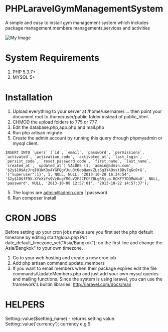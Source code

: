 PHPLaravelGymManagementSystem
=============================

A simple and easy to install gym management system which includes package management,members managements,services and activities

![My Image](https://raw.github.com/johndavedecano/PHPLaravelGymManagementSystem/master/screenshot.jpg)

System Requirements
=============================
1. PHP 5.3.7+
2. MYSQL 5+

Installation
=============================
1. Upload everything to your server at /home/username/.... then point your document root to /home/user/public folder instead of public_html. 
2. CHMOD the upload folders to 775 or 777.
3. Edit the database.php,app.php and mail.php
3. Run php artisan migrate 
4. Create the admin account by running this query through phpmyadmin or mysql client.
````` 
INSERT INTO `users` (`id`, `email`, `password`, `permissions`, `activated`, `activation_code`, `activated_at`, `last_login`, `persist_code`, `reset_password_code`, `first_name`, `last_name`, `created_at`, `updated_at`) VALUES (1, 'admin@admin.com', '$2y$10$AzJrqIO1NK3y4YGFQgYJuu3tOdpQam/ZLzSg3Y49sstBDy7qGc0rG', '{"superuser":1}', 1, NULL, NULL, '2013-10-20 16:24:54', '$2y$10$fF9X.XYeXzYs9Vz0ugYMOuV2FJCFCFZBLgRRj.p.RCKFY7DQMuNuO', NULL, 'password', NULL, '2013-10-08 12:57:01', '2013-10-22 14:57:37');
`````
5. The logins are admin@admin.com | password 
6. Run composer install


CRON JOBS
=============================
Before setting up your cron jobs make sure you first set the php default timezone by editing start/globa.php 
Put date_default_timezone_set("Asia/Bangkok"); on the first line and change the Asia/Bangkok" to your own timezone.

1. Go to your web hosting and create a new cron job
2. Add php artisan command:update_members
3. If you want to email members when their package expires edit the file commands/UpdateMembers.php and just add
your own mysql queries and mailing functions. Since the system is using laravel, you can use the framework's builtin
libraries. http://laravel.com/docs/mail

HELPERS
=============================
Setting::value($setting_name) - returns setting value.
Setting::value('currency'); currency e.g $

